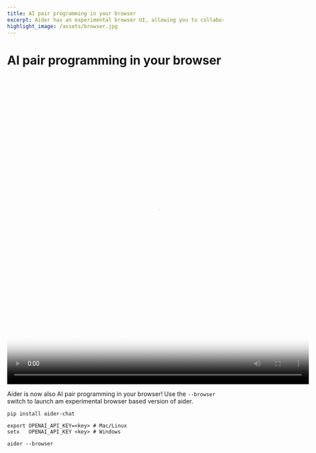 ```yaml
---
title: AI pair programming in your browser
excerpt: Aider has an experimental browser UI, allowing you to collaborate with LLMs on code in your local git repo.
highlight_image: /assets/browser.jpg
---
```

# AI pair programming in your browser

<video width="704" height="720" controls poster="/assets/browser.jpg">
  <source src="/assets/aider-browser-social.mp4" type="video/mp4">
  [Aider browser UI demo video](/assets/aider-browser-social.mp4)
</video>

Aider is now also AI pair programming in your browser!
Use the `--browser` switch to launch am experimental browser based version of aider.

```
pip install aider-chat

export OPENAI_API_KEY=<key> # Mac/Linux
setx   OPENAI_API_KEY <key> # Windows

aider --browser
```
